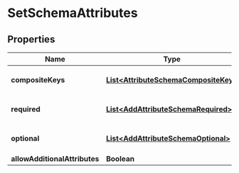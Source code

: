 

# SetSchemaAttributes


## Properties

| Name | Type | Description | Notes |
|------------ | ------------- | ------------- | -------------|
|**compositeKeys** | [**List&lt;AttributeSchemaCompositeKey&gt;**](AttributeSchemaCompositeKey.md) | List of Composite Keys |  [optional] |
|**required** | [**List&lt;AddAttributeSchemaRequired&gt;**](AddAttributeSchemaRequired.md) | List of Required Attributes |  [optional] |
|**optional** | [**List&lt;AddAttributeSchemaOptional&gt;**](AddAttributeSchemaOptional.md) | List of Optional Attribute |  [optional] |
|**allowAdditionalAttributes** | **Boolean** |  |  [optional] |



